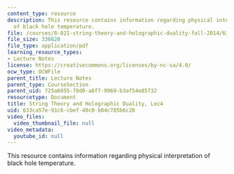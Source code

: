 ```yaml
---
content_type: resource
description: This resource contains information regarding physical interpretation
  of black hole temperature.
file: /courses/8-821-string-theory-and-holographic-duality-fall-2014/633ca57e91c6cbef40c0b84c785b6c28_MIT8_821S15_Lec4.pdf
file_size: 336620
file_type: application/pdf
learning_resource_types:
- Lecture Notes
license: https://creativecommons.org/licenses/by-nc-sa/4.0/
ocw_type: OCWFile
parent_title: Lecture Notes
parent_type: CourseSection
parent_uid: 725a6055-78d0-a6f7-9969-b3af54e85732
resourcetype: Document
title: String Theory and Holographic Duality, Lec4
uid: 633ca57e-91c6-cbef-40c0-b84c785b6c28
video_files:
  video_thumbnail_file: null
video_metadata:
  youtube_id: null
---
```

This resource contains information regarding physical interpretation of black hole temperature.